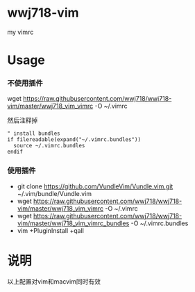 # wwj718-vim
my vimrc

# Usage
### 不使用插件
wget https://raw.githubusercontent.com/wwj718/wwj718-vim/master/wwj718_vim_vimrc -O ~/.vimrc

然后注释掉

```
" install bundles
if filereadable(expand("~/.vimrc.bundles"))
  source ~/.vimrc.bundles
endif
```

### 使用插件
*  git clone https://github.com/VundleVim/Vundle.vim.git ~/.vim/bundle/Vundle.vim
*  wget https://raw.githubusercontent.com/wwj718/wwj718-vim/master/wwj718_vim_vimrc -O ~/.vimrc
*  wget https://raw.githubusercontent.com/wwj718/wwj718-vim/master/wwj718_vim_vimrc_bundles -O ~/.vimrc.bundles
*  vim +PluginInstall +qall


# 说明
以上配置对vim和macvim同时有效
